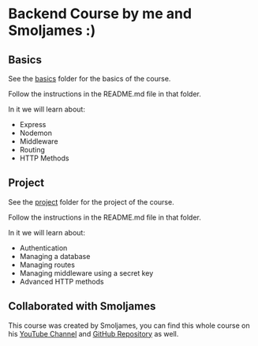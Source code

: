 # Backend Course by me and Smoljames :)

## Basics

See the [basics](basics) folder for the basics of the course.

Follow the instructions in the README.md file in that folder.

In it we will learn about:

- Express
- Nodemon
- Middleware
- Routing
- HTTP Methods

## Project

See the [project](project) folder for the project of the course.

Follow the instructions in the README.md file in that folder.

In it we will learn about:

- Authentication
- Managing a database
- Managing routes
- Managing middleware using a secret key
- Advanced HTTP methods

## Collaborated with Smoljames

This course was created by Smoljames, you can find this whole course on his [YouTube Channel](https://www.youtube.com/watch?v=9BD9eK9VqXA) and [GitHub Repository](https://github.com/jamezmca/backend-full-course) as well.
